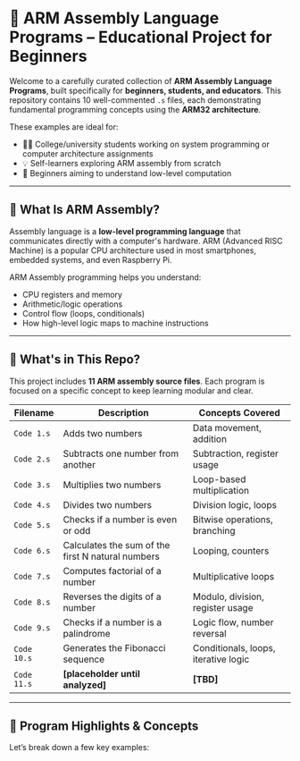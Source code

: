# 🔧 ARM Assembly Language Programs – Educational Project for Beginners

Welcome to a carefully curated collection of **ARM Assembly Language Programs**, built specifically for **beginners, students, and educators**. This repository contains 10 well-commented `.s` files, each demonstrating fundamental programming concepts using the **ARM32 architecture**.

These examples are ideal for:

- 👨‍🎓 College/university students working on system programming or computer architecture assignments  
- 💡 Self-learners exploring ARM assembly from scratch  
- 🧠 Beginners aiming to understand low-level computation

---

## 📘 What Is ARM Assembly?

Assembly language is a **low-level programming language** that communicates directly with a computer's hardware. ARM (Advanced RISC Machine) is a popular CPU architecture used in most smartphones, embedded systems, and even Raspberry Pi.

ARM Assembly programming helps you understand:

- CPU registers and memory
- Arithmetic/logic operations
- Control flow (loops, conditionals)
- How high-level logic maps to machine instructions

---

## 📂 What's in This Repo?

This project includes **11 ARM assembly source files**. Each program is focused on a specific concept to keep learning modular and clear.

| Filename     | Description | Concepts Covered |
|--------------|-------------|------------------|
| `Code 1.s`   | Adds two numbers | Data movement, addition |
| `Code 2.s`   | Subtracts one number from another | Subtraction, register usage |
| `Code 3.s`   | Multiplies two numbers | Loop-based multiplication |
| `Code 4.s`   | Divides two numbers | Division logic, loops |
| `Code 5.s`   | Checks if a number is even or odd | Bitwise operations, branching |
| `Code 6.s`   | Calculates the sum of the first N natural numbers | Looping, counters |
| `Code 7.s`   | Computes factorial of a number | Multiplicative loops |
| `Code 8.s`   | Reverses the digits of a number | Modulo, division, register usage |
| `Code 9.s`   | Checks if a number is a palindrome | Logic flow, number reversal |
| `Code 10.s`  | Generates the Fibonacci sequence | Conditionals, loops, iterative logic |
| `Code 11.s`  | **[placeholder until analyzed]** | **[TBD]** |

---

## 🧠 Program Highlights & Concepts

Let’s break down a few key examples:
